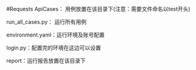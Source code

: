 #Requests
ApiCases： 用例放置在该目录下(注意：需要文件命名以test开头)

run_all_cases.py： 运行所有用例

environment.yaml：运行环境及账号配置

login.py：配置完的环境在这边可以设置

report：运行报告放置在该目录下
